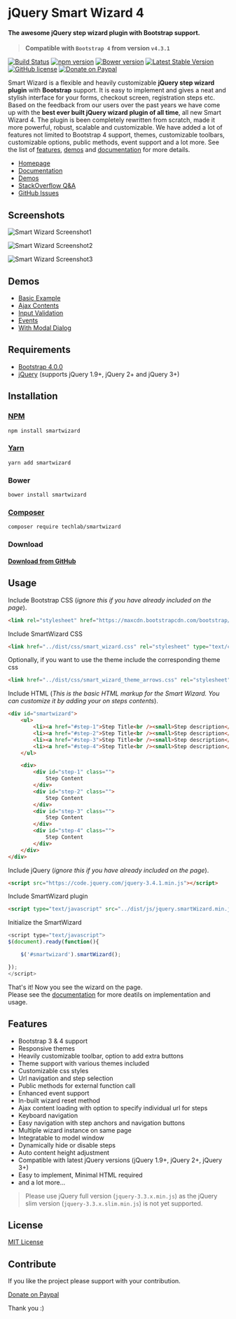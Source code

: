 # jQuery Smart Wizard 4
#### The awesome jQuery step wizard plugin with Bootstrap support.     

> **Compatible with `Bootstrap 4` from version `v4.3.1`**   

[![Build Status](https://travis-ci.org/techlab/SmartWizard.svg?branch=master)](https://travis-ci.org/techlab/SmartWizard)
[![npm version](https://badge.fury.io/js/smartwizard.svg)](https://badge.fury.io/js/smartwizard)
[![Bower version](https://badge.fury.io/bo/smartwizard.svg)](https://badge.fury.io/bo/smartwizard)
[![Latest Stable Version](https://poser.pugx.org/techlab/smartwizard/v/stable)](https://packagist.org/packages/techlab/smartwizard)
[![GitHub license](https://img.shields.io/badge/license-MIT-blue.svg)](https://raw.githubusercontent.com/techlab/SmartWizard/master/LICENSE)
[![Donate on Paypal](https://img.shields.io/badge/PayPal-dipuraj-blue.svg)](https://www.paypal.me/dipuraj)

Smart Wizard is a flexible and heavily customizable **jQuery step wizard plugin** with **Bootstrap** support. It is easy to implement and gives a neat and stylish interface for your forms, checkout screen, registration steps etc. Based on the feedback from our users over the past years we have come up with the **best ever built jQuery wizard plugin of all time**, all new Smart Wizard 4. The plugin is been completely rewritten from scratch, made it more powerful, robust, scalable and customizable. We have added a lot of features not limited to Bootstrap 4 support, themes, customizable toolbars, customizable options, public methods, event support and a lot more. See the list of [features](http://techlaboratory.net/smartwizard#features), [demos](http://techlaboratory.net/smartwizard/demo) and [documentation](http://techlaboratory.net/smartwizard/documentation) for more details.

+ [Homepage](http://techlaboratory.net/smartwizard)
+ [Documentation](http://techlaboratory.net/smartwizard/documentation)
+ [Demos](http://techlaboratory.net/smartwizard/demo)
+ [StackOverflow Q&A](http://stackoverflow.com/questions/tagged/smart-wizard)
+ [GitHub Issues](https://github.com/techlab/SmartWizard/issues)

Screenshots
-----
![Smart Wizard Screenshot1](http://techlaboratory.net/assets/media/products/SmartWizard43_1.png?v1)   

![Smart Wizard Screenshot2](http://techlaboratory.net/assets/media/products/SmartWizard43_2.png?v1)   

![Smart Wizard Screenshot3](http://techlaboratory.net/assets/media/products/SmartWizard43_3.png?v1)   

Demos
-----
  + [Basic Example](http://techlaboratory.net/smartwizard/demo/basic)
  + [Ajax Contents](http://techlaboratory.net/smartwizard/demo/ajax)
  + [Input Validation](http://techlaboratory.net/smartwizard/demo/validation)
  + [Events](http://techlaboratory.net/smartwizard/demo/events)
  + [With Modal Dialog](http://techlaboratory.net/smartwizard/demo/modal-dialog)

Requirements
-----
  + [Bootstrap 4.0.0](http://getbootstrap.com/getting-started/#download)
  + [jQuery](http://jquery.com/) (supports jQuery 1.9+, jQuery 2+ and jQuery 3+)

Installation
-----

### [NPM](https://www.npmjs.com/package/smartwizard)
    npm install smartwizard

### [Yarn](https://yarn.pm/smartwizard)
    yarn add smartwizard

### Bower
    bower install smartwizard

### [Composer](https://packagist.org/packages/techlab/smartwizard)
    composer require techlab/smartwizard

### Download
#### [Download from GitHub](https://github.com/techlab/SmartWizard/archive/master.zip)    

Usage
-----

Include Bootstrap CSS (*ignore this if you have already included on the page*).
```html
<link rel="stylesheet" href="https://maxcdn.bootstrapcdn.com/bootstrap/4.0.0/css/bootstrap.min.css" >
```
Include SmartWizard CSS
```html
<link href="../dist/css/smart_wizard.css" rel="stylesheet" type="text/css" />
```
Optionally, if you want to use the theme include the corresponding theme css
```html
<link href="../dist/css/smart_wizard_theme_arrows.css" rel="stylesheet" type="text/css" />
```
Include HTML (*This is the basic HTML markup for the Smart Wizard. You can customize it by adding your on steps contents*).
```html
<div id="smartwizard">
    <ul>
        <li><a href="#step-1">Step Title<br /><small>Step description</small></a></li>
        <li><a href="#step-2">Step Title<br /><small>Step description</small></a></li>
        <li><a href="#step-3">Step Title<br /><small>Step description</small></a></li>
        <li><a href="#step-4">Step Title<br /><small>Step description</small></a></li>
    </ul>

    <div>
        <div id="step-1" class="">
            Step Content
        </div>
        <div id="step-2" class="">
            Step Content
        </div>
        <div id="step-3" class="">
            Step Content
        </div>
        <div id="step-4" class="">
            Step Content
        </div>
    </div>
</div>
```
Include jQuery (*ignore this if you have already included on the page*).
```html
<script src="https://code.jquery.com/jquery-3.4.1.min.js"></script>
```
Include SmartWizard plugin
```html
<script type="text/javascript" src="../dist/js/jquery.smartWizard.min.js"></script>
```
Initialize the SmartWizard
```javascript
<script type="text/javascript">
$(document).ready(function(){

    $('#smartwizard').smartWizard();

});
</script>
```
That's it! Now you see the wizard on the page.  
Please see the [documentation](http://techlaboratory.net/smartwizard/documentation) for more deatils on implementation and usage.  

Features
-----
  + Bootstrap 3 & 4 support
  + Responsive themes
  + Heavily customizable toolbar, option to add extra buttons
  + Theme support with various themes included
  + Customizable css styles
  + Url navigation and step selection
  + Public methods for external function call
  + Enhanced event support
  + In-built wizard reset method
  + Ajax content loading with option to specify individual url for steps
  + Keyboard navigation
  + Easy navigation with step anchors and navigation buttons
  + Multiple wizard instance on same page
  + Integratable to model window  
  + Dynamically hide or disable steps
  + Auto content height adjustment
  + Compatible with latest jQuery versions (jQuery 1.9+, jQuery 2+, jQuery 3+)
  + Easy to implement, Minimal HTML required
  + and a lot more...  

> Please use jQuery full version (`jquery-3.3.x.min.js`) as the jQuery slim version (`jquery-3.3.x.slim.min.js`) is not yet supported.

License
----
[MIT License](https://github.com/techlab/SmartWizard/blob/master/LICENSE)

Contribute
----
If you like the project please support with your contribution.

[Donate on Paypal](https://www.paypal.me/dipuraj)

Thank you :)

